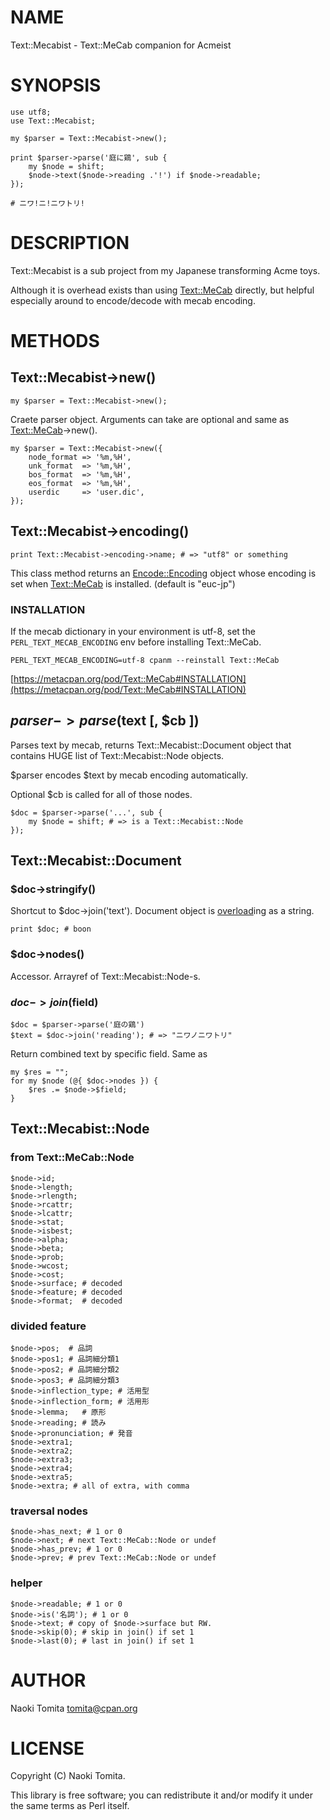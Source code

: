 # NAME

Text::Mecabist - Text::MeCab companion for Acmeist

# SYNOPSIS

    use utf8;
    use Text::Mecabist;

    my $parser = Text::Mecabist->new();

    print $parser->parse('庭に鶏', sub {
        my $node = shift;
        $node->text($node->reading .'!') if $node->readable;
    });

    # ニワ!ニ!ニワトリ!

# DESCRIPTION

Text::Mecabist is a sub project from my Japanese transforming Acme toys. 

Although it is overhead exists than using [Text::MeCab](https://metacpan.org/pod/Text%3A%3AMeCab) directly,
but helpful especially around to encode/decode with mecab encoding.

# METHODS

## Text::Mecabist->new()

    my $parser = Text::Mecabist->new();

Craete parser object. Arguments can take are optional and same as [Text::MeCab](https://metacpan.org/pod/Text%3A%3AMeCab)->new().

    my $parser = Text::Mecabist->new({
        node_format => '%m,%H',
        unk_format  => '%m,%H',
        bos_format  => '%m,%H',
        eos_format  => '%m,%H',
        userdic     => 'user.dic',
    });

## Text::Mecabist->encoding()

    print Text::Mecabist->encoding->name; # => "utf8" or something

This class method returns an [Encode::Encoding](https://metacpan.org/pod/Encode%3A%3AEncoding) object
whose encoding is set when [Text::MeCab](https://metacpan.org/pod/Text%3A%3AMeCab) is installed.
(default is "euc-jp")

### INSTALLATION

If the mecab dictionary in your environment is utf-8,
set the `PERL_TEXT_MECAB_ENCODING` env before
installing Text::MeCab.

    PERL_TEXT_MECAB_ENCODING=utf-8 cpanm --reinstall Text::MeCab

[https://metacpan.org/pod/Text::MeCab#INSTALLATION](https://metacpan.org/pod/Text::MeCab#INSTALLATION)

## $parser->parse($text \[, $cb \])

Parses text by mecab, returns Text::Mecabist::Document object
that contains HUGE list of Text::Mecabist::Node objects.

$parser encodes $text by mecab encoding automatically.

Optional $cb is called for all of those nodes.

    $doc = $parser->parse('...', sub {
        my $node = shift; # => is a Text::Mecabist::Node
    });

## Text::Mecabist::Document

### $doc->stringify()

Shortcut to $doc->join('text'). Document object is [overload](https://metacpan.org/pod/overload)ing as a string.

    print $doc; # boon

### $doc->nodes()

Accessor. Arrayref of Text::Mecabist::Node-s.

### $doc->join($field)

    $doc = $parser->parse('庭の鶏')
    $text = $doc->join('reading'); # => "ニワノニワトリ"

Return combined text by specific field. Same as

    my $res = "";
    for my $node (@{ $doc->nodes }) {
        $res .= $node->$field;
    }

## Text::Mecabist::Node

### from Text::MeCab::Node

    $node->id;
    $node->length;
    $node->rlength;
    $node->rcattr;
    $node->lcattr;
    $node->stat;
    $node->isbest;
    $node->alpha;
    $node->beta;
    $node->prob;
    $node->wcost;
    $node->cost;
    $node->surface; # decoded
    $node->feature; # decoded
    $node->format;  # decoded

### divided feature

    $node->pos;  # 品詞
    $node->pos1; # 品詞細分類1
    $node->pos2; # 品詞細分類2
    $node->pos3; # 品詞細分類3
    $node->inflection_type; # 活用型
    $node->inflection_form; # 活用形
    $node->lemma;   # 原形
    $node->reading; # 読み
    $node->pronunciation; # 発音
    $node->extra1;
    $node->extra2;
    $node->extra3;
    $node->extra4;
    $node->extra5;
    $node->extra; # all of extra, with comma

### traversal nodes 

    $node->has_next; # 1 or 0
    $node->next; # next Text::MeCab::Node or undef
    $node->has_prev; # 1 or 0
    $node->prev; # prev Text::MeCab::Node or undef

### helper

    $node->readable; # 1 or 0
    $node->is('名詞'); # 1 or 0
    $node->text; # copy of $node->surface but RW.
    $node->skip(0); # skip in join() if set 1
    $node->last(0); # last in join() if set 1

# AUTHOR

Naoki Tomita <tomita@cpan.org>

# LICENSE

Copyright (C) Naoki Tomita.

This library is free software; you can redistribute it and/or modify
it under the same terms as Perl itself.
